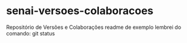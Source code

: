 # senai-versoes-colaboracoes
Repositório de Versões e Colaborações
readme de exemplo
lembrei do comando: git status
